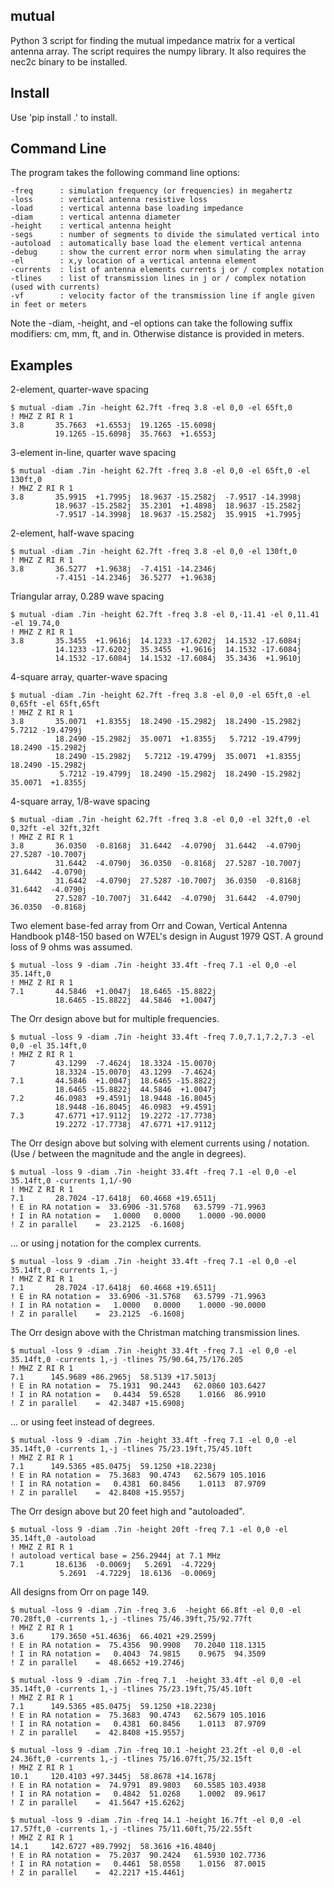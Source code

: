 

mutual
----------

Python 3 script for finding the mutual impedance 
matrix for a vertical antenna array.
The script requires the numpy library.  It also
requires the nec2c binary to be installed.

Install 
-------------

Use 'pip install .' to install.

Command Line
-------------

The program takes the following command line options:

```
-freq      : simulation frequency (or frequencies) in megahertz 
-loss      : vertical antenna resistive loss
-load      : vertical antenna base loading impedance
-diam      : vertical antenna diameter
-height    : vertical antenna height
-segs      : number of segments to divide the simulated vertical into
-autoload  : automatically base load the element vertical antenna
-debug     : show the current error norm when simulating the array
-el        : x,y location of a vertical antenna element
-currents  : list of antenna elements currents j or / complex notation
-tlines    : list of transmission lines in j or / complex notation (used with currents)
-vf        : velocity factor of the transmission line if angle given in feet or meters
```

Note the -diam, -height, and -el options can take the following suffix modifiers:
cm, mm, ft, and in.  Otherwise distance is provided in meters.

Examples
--------

2-element, quarter-wave spacing


```
$ mutual -diam .7in -height 62.7ft -freq 3.8 -el 0,0 -el 65ft,0
! MHZ Z RI R 1
3.8       35.7663  +1.6553j  19.1265 -15.6098j
          19.1265 -15.6098j  35.7663  +1.6553j
```


3-element in-line, quarter wave spacing


```
$ mutual -diam .7in -height 62.7ft -freq 3.8 -el 0,0 -el 65ft,0 -el 130ft,0
! MHZ Z RI R 1
3.8       35.9915  +1.7995j  18.9637 -15.2582j  -7.9517 -14.3998j
          18.9637 -15.2582j  35.2301  +1.4898j  18.9637 -15.2582j
          -7.9517 -14.3998j  18.9637 -15.2582j  35.9915  +1.7995j
```


2-element, half-wave spacing


```
$ mutual -diam .7in -height 62.7ft -freq 3.8 -el 0,0 -el 130ft,0
! MHZ Z RI R 1
3.8       36.5277  +1.9638j  -7.4151 -14.2346j
          -7.4151 -14.2346j  36.5277  +1.9638j
```


Triangular array, 0.289 wave spacing


```
$ mutual -diam .7in -height 62.7ft -freq 3.8 -el 0,-11.41 -el 0,11.41 -el 19.74,0
! MHZ Z RI R 1
3.8       35.3455  +1.9616j  14.1233 -17.6202j  14.1532 -17.6084j
          14.1233 -17.6202j  35.3455  +1.9616j  14.1532 -17.6084j
          14.1532 -17.6084j  14.1532 -17.6084j  35.3436  +1.9610j
```


4-square array, quarter-wave spacing


```
$ mutual -diam .7in -height 62.7ft -freq 3.8 -el 0,0 -el 65ft,0 -el 0,65ft -el 65ft,65ft
! MHZ Z RI R 1
3.8       35.0071  +1.8355j  18.2490 -15.2982j  18.2490 -15.2982j   5.7212 -19.4799j
          18.2490 -15.2982j  35.0071  +1.8355j   5.7212 -19.4799j  18.2490 -15.2982j
          18.2490 -15.2982j   5.7212 -19.4799j  35.0071  +1.8355j  18.2490 -15.2982j
           5.7212 -19.4799j  18.2490 -15.2982j  18.2490 -15.2982j  35.0071  +1.8355j
```


4-square array, 1/8-wave spacing


```
$ mutual -diam .7in -height 62.7ft -freq 3.8 -el 0,0 -el 32ft,0 -el 0,32ft -el 32ft,32ft
! MHZ Z RI R 1
3.8       36.0350  -0.8168j  31.6442  -4.0790j  31.6442  -4.0790j  27.5287 -10.7007j
          31.6442  -4.0790j  36.0350  -0.8168j  27.5287 -10.7007j  31.6442  -4.0790j
          31.6442  -4.0790j  27.5287 -10.7007j  36.0350  -0.8168j  31.6442  -4.0790j
          27.5287 -10.7007j  31.6442  -4.0790j  31.6442  -4.0790j  36.0350  -0.8168j
```


Two element base-fed array from Orr and Cowan, Vertical Antenna Handbook p148-150 based on
W7EL's design in August 1979 QST.  A ground loss of 9 ohms was assumed.


```
$ mutual -loss 9 -diam .7in -height 33.4ft -freq 7.1 -el 0,0 -el 35.14ft,0
! MHZ Z RI R 1
7.1       44.5846  +1.0047j  18.6465 -15.8822j
          18.6465 -15.8822j  44.5846  +1.0047j
```


The Orr design above but for multiple frequencies.


```
$ mutual -loss 9 -diam .7in -height 33.4ft -freq 7.0,7.1,7.2,7.3 -el 0,0 -el 35.14ft,0
! MHZ Z RI R 1
7         43.1299  -7.4624j  18.3324 -15.0070j
          18.3324 -15.0070j  43.1299  -7.4624j
7.1       44.5846  +1.0047j  18.6465 -15.8822j
          18.6465 -15.8822j  44.5846  +1.0047j
7.2       46.0983  +9.4591j  18.9448 -16.8045j
          18.9448 -16.8045j  46.0983  +9.4591j
7.3       47.6771 +17.9112j  19.2272 -17.7738j
          19.2272 -17.7738j  47.6771 +17.9112j
```


The Orr design above but solving with element currents using / notation.  (Use / between the magnitude and the angle in degrees).


```
$ mutual -loss 9 -diam .7in -height 33.4ft -freq 7.1 -el 0,0 -el 35.14ft,0 -currents 1,1/-90
! MHZ Z RI R 1
7.1       28.7024 -17.6418j  60.4668 +19.6511j
! E in RA notation =  33.6906 -31.5768   63.5799 -71.9963 
! I in RA notation =   1.0000   0.0000    1.0000 -90.0000 
! Z in parallel    =  23.2125  -6.1608j
```


... or using j notation for the complex currents.


```
$ mutual -loss 9 -diam .7in -height 33.4ft -freq 7.1 -el 0,0 -el 35.14ft,0 -currents 1,-j
! MHZ Z RI R 1
7.1       28.7024 -17.6418j  60.4668 +19.6511j
! E in RA notation =  33.6906 -31.5768   63.5799 -71.9963 
! I in RA notation =   1.0000   0.0000    1.0000 -90.0000 
! Z in parallel    =  23.2125  -6.1608j
```


The Orr design above with the Christman matching transmission lines.


```
$ mutual -loss 9 -diam .7in -height 33.4ft -freq 7.1 -el 0,0 -el 35.14ft,0 -currents 1,-j -tlines 75/90.64,75/176.205
! MHZ Z RI R 1
7.1      145.9689 +86.2965j  58.5139 +17.5013j
! E in RA notation =  75.1931  90.2443   62.0860 103.6427 
! I in RA notation =   0.4434  59.6528    1.0166  86.9910 
! Z in parallel    =  42.3487 +15.6908j
```


... or using feet instead of degrees.


```
$ mutual -loss 9 -diam .7in -height 33.4ft -freq 7.1 -el 0,0 -el 35.14ft,0 -currents 1,-j -tlines 75/23.19ft,75/45.10ft
! MHZ Z RI R 1
7.1      149.5365 +85.0475j  59.1250 +18.2238j
! E in RA notation =  75.3683  90.4743   62.5679 105.1016 
! I in RA notation =   0.4381  60.8456    1.0113  87.9709 
! Z in parallel    =  42.8408 +15.9557j
```


The Orr design above but 20 feet high and "autoloaded".


```
$ mutual -loss 9 -diam .7in -height 20ft -freq 7.1 -el 0,0 -el 35.14ft,0 -autoload
! MHZ Z RI R 1
! autoload vertical base = 256.2944j at 7.1 MHz
7.1       18.6136  -0.0069j   5.2691  -4.7229j
           5.2691  -4.7229j  18.6136  -0.0069j
```


All designs from Orr on page 149.


```
$ mutual -loss 9 -diam .7in -freq 3.6  -height 66.8ft -el 0,0 -el 70.28ft,0 -currents 1,-j -tlines 75/46.39ft,75/92.77ft
! MHZ Z RI R 1
3.6      179.3650 +51.4636j  66.4021 +29.2599j
! E in RA notation =  75.4356  90.9908   70.2040 118.1315 
! I in RA notation =   0.4043  74.9815    0.9675  94.3509 
! Z in parallel    =  48.6652 +19.2746j
```


```
$ mutual -loss 9 -diam .7in -freq 7.1  -height 33.4ft -el 0,0 -el 35.14ft,0 -currents 1,-j -tlines 75/23.19ft,75/45.10ft
! MHZ Z RI R 1
7.1      149.5365 +85.0475j  59.1250 +18.2238j
! E in RA notation =  75.3683  90.4743   62.5679 105.1016 
! I in RA notation =   0.4381  60.8456    1.0113  87.9709 
! Z in parallel    =  42.8408 +15.9557j
```


```
$ mutual -loss 9 -diam .7in -freq 10.1 -height 23.2ft -el 0,0 -el 24.36ft,0 -currents 1,-j -tlines 75/16.07ft,75/32.15ft
! MHZ Z RI R 1
10.1     120.4103 +97.3445j  58.8678 +14.1678j
! E in RA notation =  74.9791  89.9803   60.5585 103.4938 
! I in RA notation =   0.4842  51.0268    1.0002  89.9617 
! Z in parallel    =  41.5647 +15.6262j
```


```
$ mutual -loss 9 -diam .7in -freq 14.1 -height 16.7ft -el 0,0 -el 17.57ft,0 -currents 1,-j -tlines 75/11.60ft,75/22.55ft
! MHZ Z RI R 1
14.1     142.6727 +89.7992j  58.3616 +16.4840j
! E in RA notation =  75.2037  90.2424   61.5930 102.7736 
! I in RA notation =   0.4461  58.0558    1.0156  87.0015 
! Z in parallel    =  42.2217 +15.4461j
```



